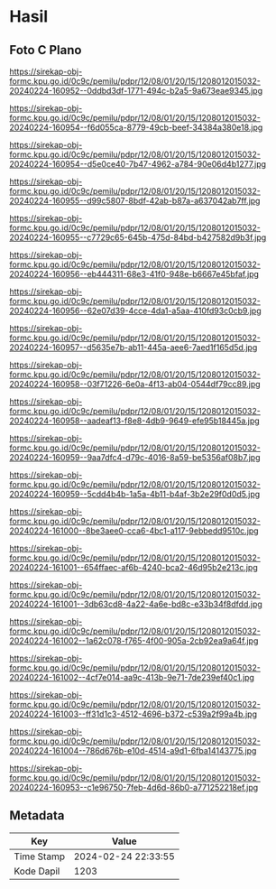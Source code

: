 # Hasil

## Foto C Plano

https://sirekap-obj-formc.kpu.go.id/0c9c/pemilu/pdpr/12/08/01/20/15/1208012015032-20240224-160952--0ddbd3df-1771-494c-b2a5-9a673eae9345.jpg

https://sirekap-obj-formc.kpu.go.id/0c9c/pemilu/pdpr/12/08/01/20/15/1208012015032-20240224-160954--f6d055ca-8779-49cb-beef-34384a380e18.jpg

https://sirekap-obj-formc.kpu.go.id/0c9c/pemilu/pdpr/12/08/01/20/15/1208012015032-20240224-160954--d5e0ce40-7b47-4962-a784-90e06d4b1277.jpg

https://sirekap-obj-formc.kpu.go.id/0c9c/pemilu/pdpr/12/08/01/20/15/1208012015032-20240224-160955--d99c5807-8bdf-42ab-b87a-a637042ab7ff.jpg

https://sirekap-obj-formc.kpu.go.id/0c9c/pemilu/pdpr/12/08/01/20/15/1208012015032-20240224-160955--c7729c65-645b-475d-84bd-b427582d9b3f.jpg

https://sirekap-obj-formc.kpu.go.id/0c9c/pemilu/pdpr/12/08/01/20/15/1208012015032-20240224-160956--eb444311-68e3-41f0-948e-b6667e45bfaf.jpg

https://sirekap-obj-formc.kpu.go.id/0c9c/pemilu/pdpr/12/08/01/20/15/1208012015032-20240224-160956--62e07d39-4cce-4da1-a5aa-410fd93c0cb9.jpg

https://sirekap-obj-formc.kpu.go.id/0c9c/pemilu/pdpr/12/08/01/20/15/1208012015032-20240224-160957--d5635e7b-ab11-445a-aee6-7aed1f165d5d.jpg

https://sirekap-obj-formc.kpu.go.id/0c9c/pemilu/pdpr/12/08/01/20/15/1208012015032-20240224-160958--03f71226-6e0a-4f13-ab04-0544df79cc89.jpg

https://sirekap-obj-formc.kpu.go.id/0c9c/pemilu/pdpr/12/08/01/20/15/1208012015032-20240224-160958--aadeaf13-f8e8-4db9-9649-efe95b18445a.jpg

https://sirekap-obj-formc.kpu.go.id/0c9c/pemilu/pdpr/12/08/01/20/15/1208012015032-20240224-160959--9aa7dfc4-d79c-4016-8a59-be5356af08b7.jpg

https://sirekap-obj-formc.kpu.go.id/0c9c/pemilu/pdpr/12/08/01/20/15/1208012015032-20240224-160959--5cdd4b4b-1a5a-4b11-b4af-3b2e29f0d0d5.jpg

https://sirekap-obj-formc.kpu.go.id/0c9c/pemilu/pdpr/12/08/01/20/15/1208012015032-20240224-161000--8be3aee0-cca6-4bc1-a117-9ebbedd9510c.jpg

https://sirekap-obj-formc.kpu.go.id/0c9c/pemilu/pdpr/12/08/01/20/15/1208012015032-20240224-161001--654ffaec-af6b-4240-bca2-46d95b2e213c.jpg

https://sirekap-obj-formc.kpu.go.id/0c9c/pemilu/pdpr/12/08/01/20/15/1208012015032-20240224-161001--3db63cd8-4a22-4a6e-bd8c-e33b34f8dfdd.jpg

https://sirekap-obj-formc.kpu.go.id/0c9c/pemilu/pdpr/12/08/01/20/15/1208012015032-20240224-161002--1a62c078-f765-4f00-905a-2cb92ea9a64f.jpg

https://sirekap-obj-formc.kpu.go.id/0c9c/pemilu/pdpr/12/08/01/20/15/1208012015032-20240224-161002--4cf7e014-aa9c-413b-9e71-7de239ef40c1.jpg

https://sirekap-obj-formc.kpu.go.id/0c9c/pemilu/pdpr/12/08/01/20/15/1208012015032-20240224-161003--ff31d1c3-4512-4696-b372-c539a2f99a4b.jpg

https://sirekap-obj-formc.kpu.go.id/0c9c/pemilu/pdpr/12/08/01/20/15/1208012015032-20240224-161004--786d676b-e10d-4514-a9d1-6fba14143775.jpg

https://sirekap-obj-formc.kpu.go.id/0c9c/pemilu/pdpr/12/08/01/20/15/1208012015032-20240224-160953--c1e96750-7feb-4d6d-86b0-a771252218ef.jpg


## Metadata

| Key        | Value               |
| ---------- | ------------------- |
| Time Stamp | 2024-02-24 22:33:55 |
| Kode Dapil | 1203                |



